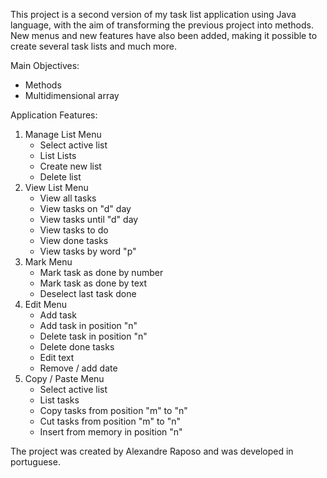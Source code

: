 This project is a second version of my task list application using Java language, with the aim of transforming the previous project into methods.
New menus and new features have also been added, making it possible to create several task lists and much more.

Main Objectives:
- Methods
- Multidimensional array

Application Features:
1. Manage List Menu
     - Select active list
     - List Lists
     - Create new list
     - Delete list
2. View List Menu
     - View all tasks
     - View tasks on "d" day
     - View tasks until "d" day
     - View tasks to do
     - View done tasks
     - View tasks by word "p"
3. Mark Menu
     - Mark task as done by number
     - Mark task as done by text
     - Deselect last task done
4. Edit Menu
     - Add task
     - Add task in position "n"
     - Delete task in position "n"
     - Delete done tasks
     - Edit text
     - Remove / add date
5. Copy / Paste Menu
     - Select active list
     - List tasks
     - Copy tasks from position "m" to "n"
     - Cut tasks from position "m" to "n"
     - Insert from memory in position "n"
     
The project was created by Alexandre Raposo and was developed in portuguese.
